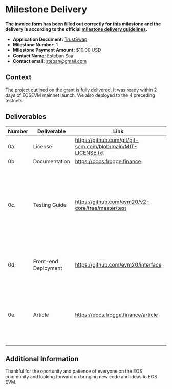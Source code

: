 # Milestone Delivery

**The [invoice form](https://forms.gle/wLuAzXKa9qYrZQob9) has been filled out correctly for this milestone and the delivery is according to the official [milestone delivery guidelines](deliveries/milestone-delivery-template.md).**  

* **Application Document:** [TrustSwap](https://github.com/eosnetworkfoundation/grant-framework/blob/main/applications/trustswap.md)
* **Milestone Number:**  1
* **Milestone Payment Amount:** $10,00 USD
* **Contact Name:** Esteban Saa
* **Contact email:** steban@gmail.com

## Context
The project outlined on the grant is fully delivered. It was ready within 2 days of EOSEVM mainnet launch. We also deployed to the 4 preceding testnets. 

## Deliverables

| Number | Deliverable | Link | Notes |
| ------------- | ------------- | ------------- |------------- |
|0a.| License |	https://github.com/git/git-scm.com/blob/main/MIT-LICENSE.txt | MIT |
|0b.| Documentation | https://docs.frogge.finance | Documentation |	We will provide both inline documentation of the code and a basic tutorial that explains how to configure TrustEVM and use TrustSwap
|0c.| Testing Guide	| https://github.com/evm20/v2-core/tree/master/test | Core functions will be fully covered by unit tests to ensure functionality and robustness. In the guide, we will describe how to run these tests.
|0d.| Front-end Deployment | https://github.com/evm20/interface | We will provide a repository with instructions on how to deploy the frontend.
|0e.| Article | https://docs.frogge.finance/article | We will publish an article that explains how the different components of the platform are connected to make the platform work


## Additional Information
Thankful for the oportunity and patience of everyone on the EOS community and looking forward on bringing new code and ideas to EOS EVM.
